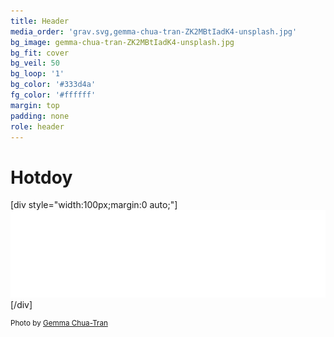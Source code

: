 ```yaml
---
title: Header
media_order: 'grav.svg,gemma-chua-tran-ZK2MBtIadK4-unsplash.jpg'
bg_image: gemma-chua-tran-ZK2MBtIadK4-unsplash.jpg
bg_fit: cover
bg_veil: 50
bg_loop: '1'
bg_color: '#333d4a'
fg_color: '#ffffff'
margin: top
padding: none
role: header
---
```


# Hotdoy
[div style="width:100px;margin:0 auto;"]
[![](grav.svg)](https://getgrav.org/)
[/div]

<sup>Photo by <a href="https://unsplash.com/@gemmachuatran">Gemma Chua-Tran</a></sup>